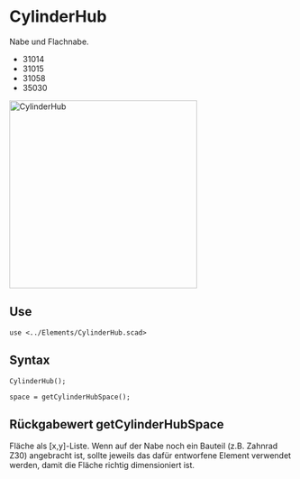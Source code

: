 # CylinderHub

Nabe und Flachnabe.

- 31014
- 31015
- 31058
- 35030

<img width="333" alt="CylinderHub" src="https://user-images.githubusercontent.com/48654609/167179893-4d12580b-0074-4d16-aec7-3ae5f309c94e.png">

## Use
```
use <../Elements/CylinderHub.scad>
```

## Syntax
```
CylinderHub();

space = getCylinderHubSpace();
```

## Rückgabewert getCylinderHubSpace
Fläche als \[x,y]-Liste. Wenn auf der Nabe noch ein Bauteil (z.B. Zahnrad Z30) angebracht ist, sollte jeweils das dafür entworfene Element verwendet werden, damit die Fläche richtig dimensioniert ist.